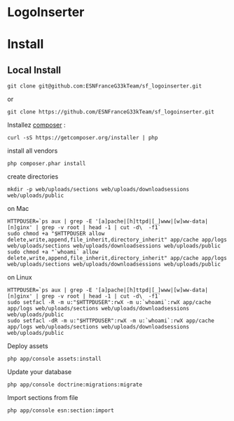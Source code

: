 # LogoInserter

# Install

## Local Install


```shell
git clone git@github.com:ESNFranceG33kTeam/sf_logoinserter.git
```
or 

```shell
git clone https://github.com/ESNFranceG33kTeam/sf_logoinserter.git
```

Installez [composer](https://getcomposer.org) :

```shell
curl -sS https://getcomposer.org/installer | php
```

install all vendors

```shell
php composer.phar install
```

create directories

```shell
mkdir -p web/uploads/sections web/uploads/downloadsessions web/uploads/public
```

on Mac 

```shell
HTTPDUSER=`ps aux | grep -E '[a]pache|[h]ttpd|[_]www|[w]ww-data|[n]ginx' | grep -v root | head -1 | cut -d\  -f1`
sudo chmod +a "$HTTPDUSER allow delete,write,append,file_inherit,directory_inherit" app/cache app/logs web/uploads/sections web/uploads/downloadsessions web/uploads/public
sudo chmod +a "`whoami` allow delete,write,append,file_inherit,directory_inherit" app/cache app/logs  web/uploads/sections web/uploads/downloadsessions web/uploads/public
```

on Linux

```shell
HTTPDUSER=`ps aux | grep -E '[a]pache|[h]ttpd|[_]www|[w]ww-data|[n]ginx' | grep -v root | head -1 | cut -d\  -f1`
sudo setfacl -R -m u:"$HTTPDUSER":rwX -m u:`whoami`:rwX app/cache app/logs web/uploads/sections web/uploads/downloadsessions web/uploads/public
sudo setfacl -dR -m u:"$HTTPDUSER":rwX -m u:`whoami`:rwX app/cache app/logs web/uploads/sections web/uploads/downloadsessions web/uploads/public
```

Deploy assets

```shell
php app/console assets:install
```
 
Update your database

```shell
php app/console doctrine:migrations:migrate
```

Import sections from file

```shell
php app/console esn:section:import
```


